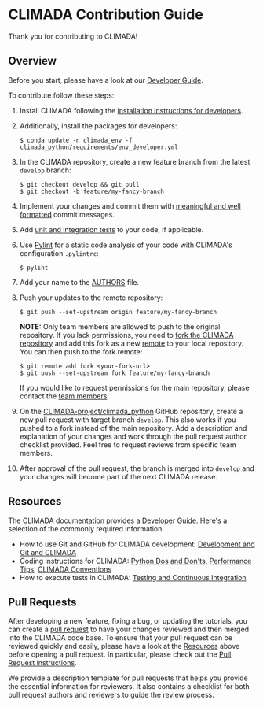 # CLIMADA Contribution Guide

Thank you for contributing to CLIMADA!

## Overview

Before you start, please have a look at our [Developer Guide][devguide].

To contribute follow these steps:

1. Install CLIMADA following the [installation instructions for developers](https://climada-python.readthedocs.io/en/stable/guide/Guide_Installation.html#Install-CLIMADA-from-sources-(for-developers)).
2. Additionally, install the packages for developers:

    ```
    $ conda update -n climada_env -f climada_python/requirements/env_developer.yml
    ```
3. In the CLIMADA repository, create a new feature branch from the latest `develop` branch:

    ```
    $ git checkout develop && git pull
    $ git checkout -b feature/my-fancy-branch
    ```
4. Implement your changes and commit them with [meaningful and well formatted](https://tbaggery.com/2008/04/19/a-note-about-git-commit-messages.html) commit messages.
5. Add [unit and integration tests][testing] to your code, if applicable.
6. Use [Pylint](https://pypi.org/project/pylint/) for a static code analysis of your code with CLIMADA's configuration `.pylintrc`:

    ```
    $ pylint
    ```
7. Add your name to the [AUTHORS](/AUTHORS) file.
8. Push your updates to the remote repository:

    ```
    $ git push --set-upstream origin feature/my-fancy-branch
    ```

    **NOTE:** Only team members are allowed to push to the original repository.
    If you lack permissions, you need to [fork the CLIMADA repository](https://github.com/CLIMADA-project/climada_python/fork) and add this fork as a new [remote](https://git-scm.com/book/en/v2/Git-Basics-Working-with-Remotes) to your local repository.
    You can then push to the fork remote:

    ```
    $ git remote add fork <your-fork-url>
    $ git push --set-upstream fork feature/my-fancy-branch
    ```

    If you would like to request permissions for the main repository, please contact the [team members](https://github.com/orgs/CLIMADA-project/people).
9. On the [CLIMADA-project/climada_python](https://github.com/CLIMADA-project/climada_python) GitHub repository, create a new pull request with target branch `develop`.
    This also works if you pushed to a fork instead of the main repository.
    Add a description and explanation of your changes and work through the pull request author checklist provided.
    Feel free to request reviews from specific team members.
10. After approval of the pull request, the branch is merged into `develop` and your changes will become part of the next CLIMADA release.

## Resources

The CLIMADA documentation provides a [Developer Guide][devguide].
Here's a selection of the commonly required information:

* How to use Git and GitHub for CLIMADA development: [Development and Git and CLIMADA](https://climada-python.readthedocs.io/en/latest/guide/Guide_Git_Development.html)
* Coding instructions for CLIMADA: [Python Dos and Don'ts](https://climada-python.readthedocs.io/en/latest/guide/Guide_PythonDos-n-Donts.html), [Performance Tips](https://climada-python.readthedocs.io/en/latest/guide/Guide_Py_Performance.html), [CLIMADA Conventions](https://climada-python.readthedocs.io/en/latest/guide/Guide_Miscellaneous.html)
* How to execute tests in CLIMADA: [Testing and Continuous Integration][testing]

## Pull Requests

After developing a new feature, fixing a bug, or updating the tutorials, you can create a [pull request](https://docs.github.com/en/pull-requests) to have your changes reviewed and then merged into the CLIMADA code base.
To ensure that your pull request can be reviewed quickly and easily, please have a look at the [Resources](#resources) above before opening a pull request.
In particular, please check out the [Pull Request instructions](https://climada-python.readthedocs.io/en/latest/guide/Guide_Git_Development.html#Pull-requests).

We provide a description template for pull requests that helps you provide the essential information for reviewers.
It also contains a checklist for both pull request authors and reviewers to guide the review process.

[devguide]: https://climada-python.readthedocs.io/en/latest/#developer-guide
[testing]: https://climada-python.readthedocs.io/en/latest/guide/Guide_Continuous_Integration_and_Testing.html
